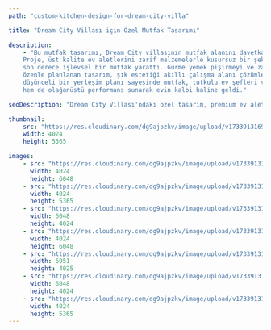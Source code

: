 ```yaml
---
path: "custom-kitchen-design-for-dream-city-villa"

title: "Dream City Villası için Özel Mutfak Tasarımı"

description:
    - "Bu mutfak tasarımı, Dream City villasının mutfak alanını davetkar ve pratik bir ortama dönüştürdü.
    Proje, üst kalite ev aletlerini zarif malzemelerle kusursuz bir şekilde birleştirerek hem estetik hem de
    son derece işlevsel bir mutfak yarattı. Gurme yemek pişirmeyi ve zahmetsiz ağırlamayı desteklemek üzere
    özenle planlanan tasarım, şık estetiği akıllı çalışma alanı çözümleriyle dengeledi. Premium bitişler ve
    düşünceli bir yerleşim planı sayesinde mutfak, tutkulu ev şefleri ve ev sahipleri için hem görsel çekicilik
    hem de olağanüstü performans sunarak evin kalbi haline geldi."

seoDescription: "Dream City Villası'ndaki özel tasarım, premium ev aletleri ve zarif malzemelerle donatılmış lüks mutfak yenilememizi keşfedin. Uzman mutfak tasarımcılarımızla mutfak alanınızı dönüştürün. Modern işlevsellik zamansız stil ile buluşuyor."

thumbnail: 
    src: "https://res.cloudinary.com/dg9ajpzkv/image/upload/v1733913169/dream-city-3_qskvlz.jpg"
    width: 4024
    height: 5365

images:
    - src: "https://res.cloudinary.com/dg9ajpzkv/image/upload/v1733913179/dream-city-6_nw0pnx.jpg"
      width: 4024
      height: 6048
    - src: "https://res.cloudinary.com/dg9ajpzkv/image/upload/v1733913178/dream-city-4_czdurp.jpg"
      width: 4024
      height: 5365
    - src: "https://res.cloudinary.com/dg9ajpzkv/image/upload/v1733913173/dream-city-7_aftdps.jpg"
      width: 6048
      height: 4024
    - src: "https://res.cloudinary.com/dg9ajpzkv/image/upload/v1733913172/dream-city-5_mjtzvz.jpg"
      width: 4024
      height: 6048
    - src: "https://res.cloudinary.com/dg9ajpzkv/image/upload/v1733913170/dream-city-1_dqif08.jpg"
      width: 6051
      height: 4025
    - src: "https://res.cloudinary.com/dg9ajpzkv/image/upload/v1733913170/dream-city-2_jhanqb.jpg"
      width: 6048
      height: 4024
    - src: "https://res.cloudinary.com/dg9ajpzkv/image/upload/v1733913169/dream-city-3_qskvlz.jpg"
      width: 4024
      height: 5365
---
```

